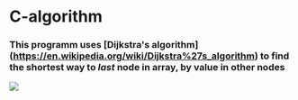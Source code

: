 # C-algorithm
### This programm uses [Dijkstra's algorithm] (https://en.wikipedia.org/wiki/Dijkstra%27s_algorithm) to find the shortest way to *last* node in array, by value in other nodes
![](https://upload.wikimedia.org/wikipedia/commons/5/57/Dijkstra_Animation.gif)